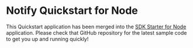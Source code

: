 # Notify Quickstart for Node

This Quickstart application has been merged into the [SDK Starter for Node](https://github.com/TwilioDevEd/sdk-starter-node) application. Please check that GitHub repository for the latest sample code to get you up and running quickly!

